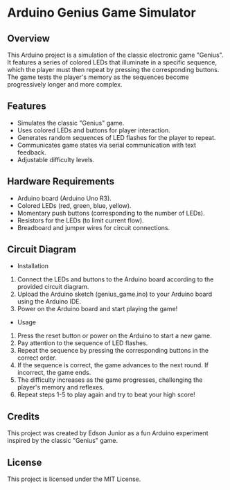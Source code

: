 # Arduino Genius Game Simulator

## Overview
This Arduino project is a simulation of the classic electronic game "Genius". It features a series of colored LEDs that illuminate in a specific sequence, which the player must then repeat by pressing the corresponding buttons. The game tests the player's memory as the sequences become progressively longer and more complex.

## Features
- Simulates the classic "Genius" game.
- Uses colored LEDs and buttons for player interaction.
- Generates random sequences of LED flashes for the player to repeat.
- Communicates game states via serial communication with text feedback.
- Adjustable difficulty levels.

## Hardware Requirements
- Arduino board (Arduino Uno R3).
- Colored LEDs (red, green, blue, yellow).
- Momentary push buttons (corresponding to the number of LEDs).
- Resistors for the LEDs (to limit current flow).
- Breadboard and jumper wires for circuit connections.

## Circuit Diagram

* Installation
1. Connect the LEDs and buttons to the Arduino board according to the provided circuit diagram.
2. Upload the Arduino sketch (genius_game.ino) to your Arduino board using the Arduino IDE.
3. Power on the Arduino board and start playing the game!

* Usage
1. Press the reset button or power on the Arduino to start a new game.
2. Pay attention to the sequence of LED flashes.
3. Repeat the sequence by pressing the corresponding buttons in the correct order.
4. If the sequence is correct, the game advances to the next round. If incorrect, the game ends.
5. The difficulty increases as the game progresses, challenging the player's memory and reflexes.
6. Repeat steps 1-5 to play again and try to beat your high score!

## Credits
This project was created by Edson Junior as a fun Arduino experiment inspired by the classic "Genius" game.

## License
This project is licensed under the MIT License.
